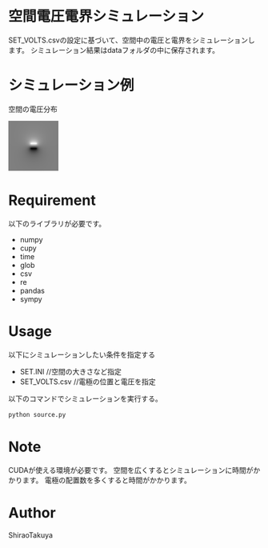 # 空間電圧電界シミュレーション

SET_VOLTS.csvの設定に基づいて、空間中の電圧と電界をシミュレーションします。
シミュレーション結果はdataフォルダの中に保存されます。
 
# シミュレーション例

空間の電圧分布

![demo](https://raw.githubusercontent.com/ShiraoTakuya/Python_Repositories/main/ElectricSimulationFromVoltage_3D_CuPy/canvas_electric_voltage_z0050_10000.png)
 
# Requirement
 
以下のライブラリが必要です。

* numpy
* cupy
* time
* glob
* csv
* re
* pandas
* sympy
 
# Usage

以下にシミュレーションしたい条件を指定する
* SET.INI //空間の大きさなど指定
* SET_VOLTS.csv //電極の位置と電圧を指定

以下のコマンドでシミュレーションを実行する。
 
```bash
python source.py
```
 
# Note
 
CUDAが使える環境が必要です。
空間を広くするとシミュレーションに時間がかかります。
電極の配置数を多くすると時間がかかります。
 
# Author
  
ShiraoTakuya
